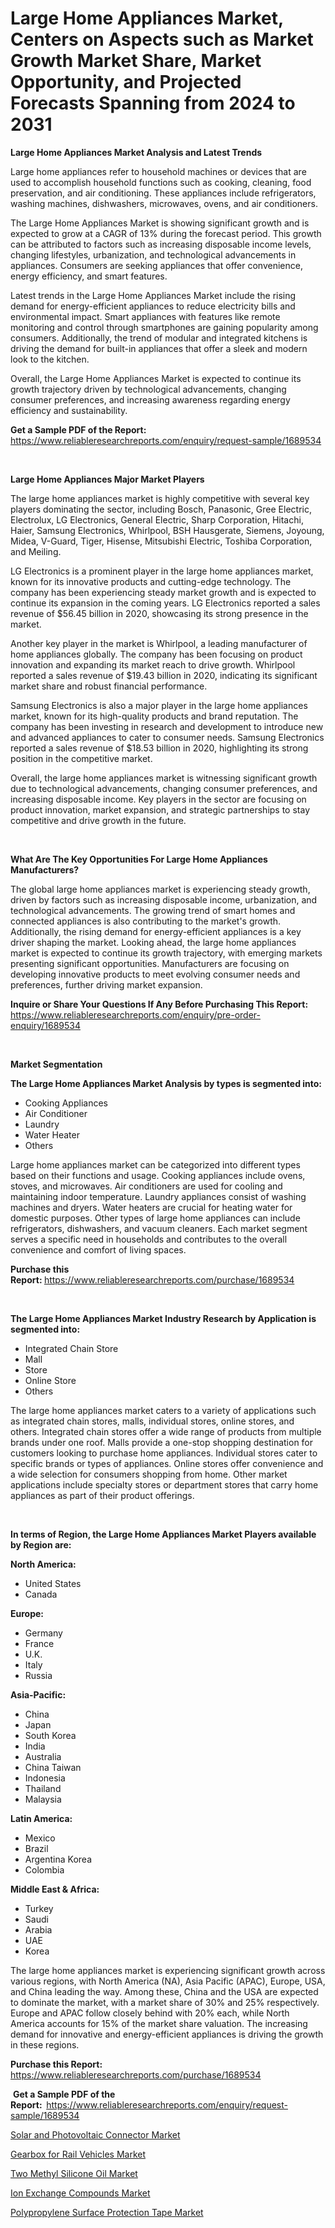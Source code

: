 <p><h1>Large Home Appliances Market, Centers on Aspects such as Market Growth Market Share, Market Opportunity, and Projected Forecasts Spanning from 2024 to 2031</h1></p><p><strong>Large Home Appliances Market Analysis and Latest Trends</strong></p>
<p><p>Large home appliances refer to household machines or devices that are used to accomplish household functions such as cooking, cleaning, food preservation, and air conditioning. These appliances include refrigerators, washing machines, dishwashers, microwaves, ovens, and air conditioners.</p><p>The Large Home Appliances Market is showing significant growth and is expected to grow at a CAGR of 13% during the forecast period. This growth can be attributed to factors such as increasing disposable income levels, changing lifestyles, urbanization, and technological advancements in appliances. Consumers are seeking appliances that offer convenience, energy efficiency, and smart features.</p><p>Latest trends in the Large Home Appliances Market include the rising demand for energy-efficient appliances to reduce electricity bills and environmental impact. Smart appliances with features like remote monitoring and control through smartphones are gaining popularity among consumers. Additionally, the trend of modular and integrated kitchens is driving the demand for built-in appliances that offer a sleek and modern look to the kitchen.</p><p>Overall, the Large Home Appliances Market is expected to continue its growth trajectory driven by technological advancements, changing consumer preferences, and increasing awareness regarding energy efficiency and sustainability.</p></p>
<p><strong>Get a Sample PDF of the Report:&nbsp;</strong> <a href="https://www.reliableresearchreports.com/enquiry/request-sample/1689534">https://www.reliableresearchreports.com/enquiry/request-sample/1689534</a></p>
<p>&nbsp;</p>
<p><strong>Large Home Appliances Major Market Players</strong></p>
<p><p>The large home appliances market is highly competitive with several key players dominating the sector, including Bosch, Panasonic, Gree Electric, Electrolux, LG Electronics, General Electric, Sharp Corporation, Hitachi, Haier, Samsung Electronics, Whirlpool, BSH Hausgerate, Siemens, Joyoung, Midea, V-Guard, Tiger, Hisense, Mitsubishi Electric, Toshiba Corporation, and Meiling.</p><p>LG Electronics is a prominent player in the large home appliances market, known for its innovative products and cutting-edge technology. The company has been experiencing steady market growth and is expected to continue its expansion in the coming years. LG Electronics reported a sales revenue of $56.45 billion in 2020, showcasing its strong presence in the market.</p><p>Another key player in the market is Whirlpool, a leading manufacturer of home appliances globally. The company has been focusing on product innovation and expanding its market reach to drive growth. Whirlpool reported a sales revenue of $19.43 billion in 2020, indicating its significant market share and robust financial performance.</p><p>Samsung Electronics is also a major player in the large home appliances market, known for its high-quality products and brand reputation. The company has been investing in research and development to introduce new and advanced appliances to cater to consumer needs. Samsung Electronics reported a sales revenue of $18.53 billion in 2020, highlighting its strong position in the competitive market.</p><p>Overall, the large home appliances market is witnessing significant growth due to technological advancements, changing consumer preferences, and increasing disposable income. Key players in the sector are focusing on product innovation, market expansion, and strategic partnerships to stay competitive and drive growth in the future.</p></p>
<p>&nbsp;</p>
<p><strong>What Are The Key Opportunities For Large Home Appliances Manufacturers?</strong></p>
<p><p>The global large home appliances market is experiencing steady growth, driven by factors such as increasing disposable income, urbanization, and technological advancements. The growing trend of smart homes and connected appliances is also contributing to the market's growth. Additionally, the rising demand for energy-efficient appliances is a key driver shaping the market. Looking ahead, the large home appliances market is expected to continue its growth trajectory, with emerging markets presenting significant opportunities. Manufacturers are focusing on developing innovative products to meet evolving consumer needs and preferences, further driving market expansion.</p></p>
<p><strong>Inquire or Share Your Questions If Any Before Purchasing This Report:</strong> <a href="https://www.reliableresearchreports.com/enquiry/pre-order-enquiry/1689534">https://www.reliableresearchreports.com/enquiry/pre-order-enquiry/1689534</a></p>
<p>&nbsp;</p>
<p><strong>Market Segmentation</strong></p>
<p><strong>The Large Home Appliances Market Analysis by types is segmented into:</strong></p>
<p><ul><li>Cooking Appliances</li><li>Air Conditioner</li><li>Laundry</li><li>Water Heater</li><li>Others</li></ul></p>
<p><p>Large home appliances market can be categorized into different types based on their functions and usage. Cooking appliances include ovens, stoves, and microwaves. Air conditioners are used for cooling and maintaining indoor temperature. Laundry appliances consist of washing machines and dryers. Water heaters are crucial for heating water for domestic purposes. Other types of large home appliances can include refrigerators, dishwashers, and vacuum cleaners. Each market segment serves a specific need in households and contributes to the overall convenience and comfort of living spaces.</p></p>
<p><strong>Purchase this Report:&nbsp;</strong><a href="https://www.reliableresearchreports.com/purchase/1689534">https://www.reliableresearchreports.com/purchase/1689534</a></p>
<p>&nbsp;</p>
<p><strong>The Large Home Appliances Market Industry Research by Application is segmented into:</strong></p>
<p><ul><li>Integrated Chain Store</li><li>Mall</li><li>Store</li><li>Online Store</li><li>Others</li></ul></p>
<p><p>The large home appliances market caters to a variety of applications such as integrated chain stores, malls, individual stores, online stores, and others. Integrated chain stores offer a wide range of products from multiple brands under one roof. Malls provide a one-stop shopping destination for customers looking to purchase home appliances. Individual stores cater to specific brands or types of appliances. Online stores offer convenience and a wide selection for consumers shopping from home. Other market applications include specialty stores or department stores that carry home appliances as part of their product offerings.</p></p>
<p>&nbsp;</p>
<p><strong>In terms of Region, the Large Home Appliances Market Players available by Region are:</strong></p>
<p>
    <p> <strong> North America: </strong>
        <ul>
            <li>United States</li>
            <li>Canada</li>
        </ul>
        </p> 
    <p> <strong> Europe: </strong>
        <ul>
            <li>Germany</li>
            <li>France</li>
            <li>U.K.</li>
            <li>Italy</li>
            <li>Russia</li>
        </ul>
        </p> 
    <p> <strong> Asia-Pacific: </strong>
        <ul>
            <li>China</li>
            <li>Japan</li>
            <li>South Korea</li>
            <li>India</li>
            <li>Australia</li>
            <li>China Taiwan</li>
            <li>Indonesia</li>
            <li>Thailand</li>
            <li>Malaysia</li>
        </ul>
        </p> 
    <p> <strong> Latin America: </strong>
        <ul>
            <li>Mexico</li>
            <li>Brazil</li>
            <li>Argentina Korea</li>
            <li>Colombia</li>
        </ul>
        </p> 
    <p> <strong> Middle East & Africa: </strong>
        <ul>
            <li>Turkey</li>
            <li>Saudi</li>
            <li>Arabia</li>
            <li>UAE</li>
            <li>Korea</li>
        </ul>
    </p>
    </p>
<p><p>The large home appliances market is experiencing significant growth across various regions, with North America (NA), Asia Pacific (APAC), Europe, USA, and China leading the way. Among these, China and the USA are expected to dominate the market, with a market share of 30% and 25% respectively. Europe and APAC follow closely behind with 20% each, while North America accounts for 15% of the market share valuation. The increasing demand for innovative and energy-efficient appliances is driving the growth in these regions.</p></p>
<p><strong>Purchase this Report: </strong><a href="https://www.reliableresearchreports.com/purchase/1689534">https://www.reliableresearchreports.com/purchase/1689534</a></p>
<p>&nbsp;<strong>Get a Sample PDF of the Report:&nbsp;&nbsp;</strong><a href="https://www.reliableresearchreports.com/enquiry/request-sample/1689534">https://www.reliableresearchreports.com/enquiry/request-sample/1689534</a></p>
<p><strong></strong></p>
<p><p><a href="https://issuu.com/reportprime-2/docs/solar-and-photovoltaic-connector-market-size-2030.">Solar and Photovoltaic Connector Market</a></p><p><a href="https://issuu.com/reportprime-2/docs/gearbox-for-rail-vehicles-market-size-2030.pptx">Gearbox for Rail Vehicles Market</a></p><p><a href="https://github.com/GroverBarry/Market-Research-Report-List-4/blob/main/two-methyl-silicone-oil-market.md">Two Methyl Silicone Oil Market</a></p><p><a href="https://github.com/lylyparadise/Market-Research-Report-List-2/blob/main/ion-exchange-compounds-market.md">Ion Exchange Compounds Market</a></p><p><a href="https://github.com/johnbach50/Market-Research-Report-List-2/blob/main/polypropylene-surface-protection-tape-market.md">Polypropylene Surface Protection Tape Market</a></p></p>